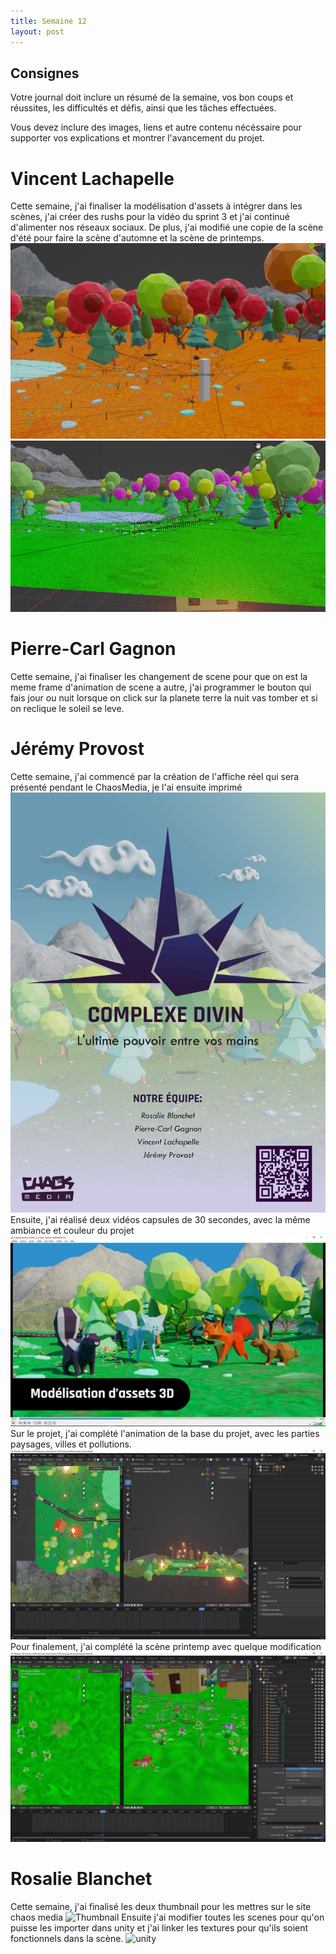 ```yaml
---
title: Semaine 12
layout: post
---
```


## Consignes

Votre journal doit inclure un résumé de la semaine, vos bon coups et réussites, les difficultés et défis, ainsi que les tâches effectuées.

Vous devez inclure des images, liens et autre contenu nécéssaire pour supporter vos explications et montrer l'avancement du projet.

# Vincent Lachapelle
Cette semaine, j'ai finaliser la modélisation d'assets à intégrer dans les scènes, j'ai créer des rushs pour la vidéo du sprint 3 et j'ai continué d'alimenter nos réseaux sociaux. De plus, j'ai modifié une copie de la scène d'été pour faire la scène d'automne et la scène de printemps.
![Image_scene](../images/sceneautomne.png)
![Image_scene](../images/sceneprintemps.png)

# Pierre-Carl Gagnon
Cette semaine, j'ai finaliser les changement de scene pour que on est la meme frame d'animation de scene a autre, j'ai programmer le bouton qui fais jour ou nuit lorsque on click sur la planete terre la nuit vas tomber et si on reclique le soleil se leve.

# Jérémy Provost
Cette semaine, j'ai commencé par la création de l'affiche réel qui sera présenté pendant le ChaosMedia, je l'ai ensuite imprimé
![Affiche_reel](../images/Jay_sem12_Complexe_divin_affiche_v3.jpg)
Ensuite, j'ai réalisé deux vidéos capsules de 30 secondes, avec la même ambiance et couleur du projet
![Video_cap_sp_3](../images/Jay_sem12_Video_1.JPG)
Sur le projet, j'ai complété l'animation de la base du projet, avec les parties paysages, villes et pollutions.
![Animation_ete](../images/Jay_sem12_Animation_polution.JPG)
Pour finalement, j'ai complété la scène printemp avec quelque modification
![Scene_printemp](../images/Jay_sem12_Scene_printemp.JPG)

# Rosalie Blanchet 
Cette semaine, j'ai finalisé les deux thumbnail pour les mettres sur le site chaos media 
![Thumbnail](../images/s12_ro_figma.jpg)
Ensuite j'ai modifier toutes les scenes pour qu'on puisse les importer dans unity et j'ai linker les textures pour qu'ils soient fonctionnels dans la scène.
![unity](../images/s12_ro_unity.jpg)

